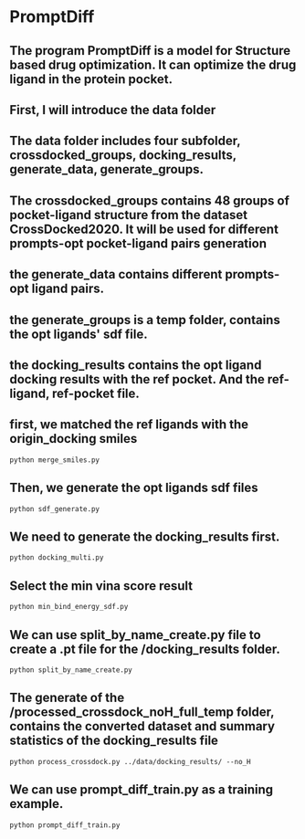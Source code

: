 # PromptDiff
## The program PromptDiff is a model for Structure based drug optimization. It can optimize the drug ligand in the protein pocket.

## First, I will introduce the data folder
## The data folder includes four subfolder, crossdocked_groups, docking_results, generate_data, generate_groups.
## The crossdocked_groups contains 48 groups of pocket-ligand structure from the dataset CrossDocked2020. It will be used for different prompts-opt pocket-ligand pairs generation
## the generate_data contains different prompts-opt ligand pairs.
## the generate_groups is a temp folder, contains the opt ligands' sdf file.
## the docking_results contains the opt ligand docking results with the ref pocket. And the ref-ligand, ref-pocket file.


## first, we matched the ref ligands with the origin_docking smiles
    python merge_smiles.py

## Then, we generate the opt ligands sdf files
    python sdf_generate.py

## We need to generate the docking_results first.
    python docking_multi.py

## Select the min vina score result
    python min_bind_energy_sdf.py

## We can use split_by_name_create.py file to create a .pt file for the /docking_results folder.
    python split_by_name_create.py

## The generate of the /processed_crossdock_noH_full_temp folder, contains the converted dataset and summary statistics of the docking_results file
    python process_crossdock.py ../data/docking_results/ --no_H

## We can use prompt_diff_train.py as a training example.
    python prompt_diff_train.py



